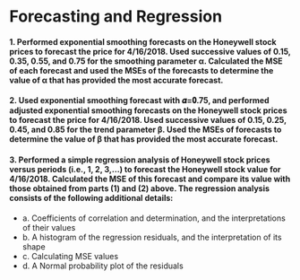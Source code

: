 # Forecasting and Regression
#### 1. Performed exponential smoothing forecasts on the Honeywell stock prices to forecast the price for 4/16/2018. Used successive values of 0.15, 0.35, 0.55, and 0.75 for the smoothing parameter α. Calculated the MSE of each forecast and used the MSEs of the forecasts to determine the value of α that has provided the most accurate forecast.

#### 2. Used exponential smoothing forecast with 𝜶=𝟎.75, and performed adjusted exponential smoothing forecasts on the Honeywell stock prices to forecast the price for 4/16/2018. Used successive values of 0.15, 0.25, 0.45, and 0.85 for the trend parameter β. Used the MSEs of forecasts to determine the value of β that has provided the most accurate forecast. 

#### 3. Performed a simple regression analysis of Honeywell stock prices versus periods (i.e., 1, 2, 3,…) to forecast the Honeywell stock value for 4/16/2018. Calculated the MSE of this forecast and compare its value with those obtained from parts (1) and (2) above. The regression analysis consists of the following additional details:

* a. Coefficients of correlation and determination, and the interpretations of their values
* b. A histogram of the regression residuals, and the interpretation of its shape
* c. Calculating MSE values
* d.  A Normal probability plot of the residuals

